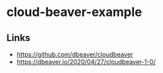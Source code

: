 # cloud-beaver-example

## Links

- <https://github.com/dbeaver/cloudbeaver>
- <https://dbeaver.io/2020/04/27/cloudbeaver-1-0/>
